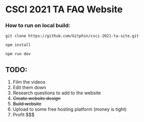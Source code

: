 # CSCI 2021 TA FAQ Website

### How to run on local build:

```
git clone https://github.com/Gitphin/csci-2021-ta-site.git
```

```
npm install
```

```
npm run dev
```

## TODO:
1. Film the videos
2. Edit them down
3. Research questions to add to the website
4. ~~Create website design~~
5. ~~Build website~~
6. Upload to some free hosting platform (money is tight)
7. Profit $$$



